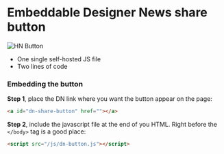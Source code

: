 
# Embeddable Designer News share button
![HN Button](http://www.pauldessert.com/images/dn-sample.jpg)
- One single self-hosted JS file
- Two lines of code

### Embedding the button

**Step 1**, place the DN link where you want the button appear on the page:

```html
<a id="dn-share-button" href=""></a>
```

**Step 2**, include the javascript file at the end of you HTML. Right before the ```</body>``` tag is a good place:

```html
<script src="/js/dn-button.js"></script>
```

